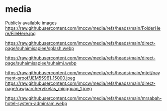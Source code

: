 # media

Publicly available images https://raw.githubusercontent.com/imccw/media/refs/heads/main/FolderHere/FileHere.jpg

https://raw.githubusercontent.com/imccw/media/refs/heads/main/direct-page/suhaimisapiee/splash.webp

https://raw.githubusercontent.com/imccw/media/refs/heads/main/direct-page/suhaimisapiee/suhaimi.webp

https://raw.githubusercontent.com/imccw/media/refs/heads/main/mtet/payment-proof/JEM55961_15000.jpeg https://raw.githubusercontent.com/imccw/media/refs/heads/main/direct-page/rawjaarchery/kelas_mingguan_1.jpeg

https://raw.githubusercontent.com/imccw/media/refs/heads/main/mrsabah-hotel-system-admin/am.webp
